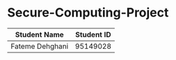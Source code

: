 # Secure-Computing-Project

Student Name  | Student ID
------------- | -------------
Fateme Dehghani  | 95149028
